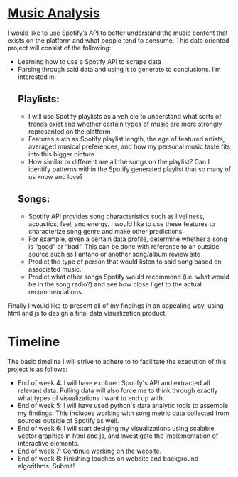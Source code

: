 # [Music Analysis](https://sophiahchiang.github.io/music-analysis/)

I would like to use Spotify’s API to better understand the music content that exists on the platform and what people tend to consume. This data oriented project will consist of the following: 
* Learning how to use a Spotify API to scrape data
* Parsing through said data and using it to generate to conclusions. I’m interested in:
  ## Playlists: 
  * I will use Spotify playlists as a vehicle to understand what sorts of trends exist and whether certain types of music are more strongly represented on the platform
  * Features such as Spotify playlist length, the age of featured artists, averaged musical preferences, and how my personal music taste fits into this bigger picture
  * How similar or different are all the songs on the playlist? Can I identify patterns within the Spotify generated playlist that so many of us know and love? 
  ## Songs: 
  * Spotify API provides song characteristics such as liveliness, acoustics, feel, and energy. I would like to use these features to characterize song genre and make other predictions. 
  * For example, given a certain data profile, determine whether a song is “good” or “bad”. This can be done with reference to an outside source such as Fantano or another song/album review site 
  * Predict the type of person that would listen to said song based on associated music. 
  * Predict what other songs Spotify would recommend (i.e. what would be in the song radio?) and see how close I get to the actual recommendations.

Finally I would like to present all of my findings in an appealing way, using html and js to design a final data visualization product.  

# Timeline

The basic timeline I will strive to adhere to to facilitate the execution of this project is as follows: 
* End of week 4: I will have explored Spotify's API and extracted all relevant data. Pulling data will also force me to think through exactly what types of visualizations I want to end up with. 
* End of week 5: I will have used python's data analytic tools to assemble my findings. This includes working with song metric data collected from sources outside of Spotify as well.  
* End of week 6: I will start desiging my visualizations using scalable vector graphics in html and js, and investigate the implementation of interactive elements. 
* End of week 7: Continue working on the website. 
* End of week 8: Finishing touches on website and background algorithms. Submit! 
